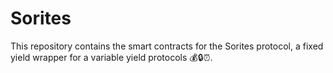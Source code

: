 # Sorites

This repository contains the smart contracts for the Sorites protocol, a fixed yield wrapper for a variable yield protocols 💰🔒⏰.
